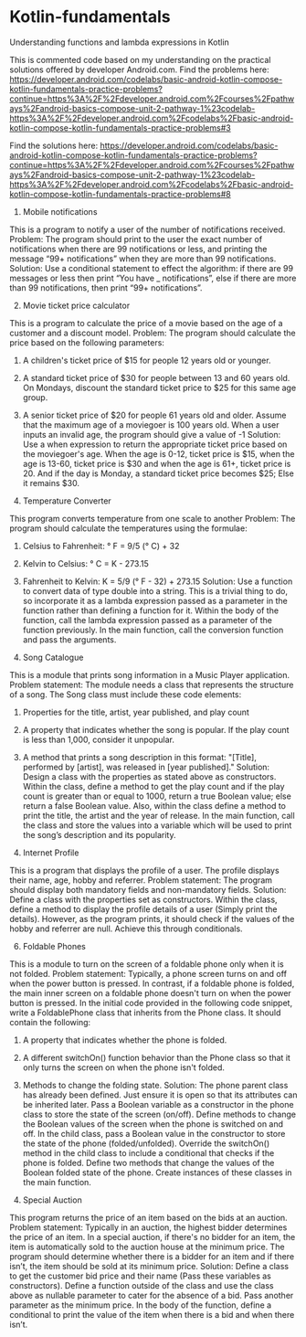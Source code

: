 # Kotlin-fundamentals
Understanding functions and lambda expressions in Kotlin

This is commented code based on my understanding on the practical solutions offered by developer Android.com. 
Find the problems here: https://developer.android.com/codelabs/basic-android-kotlin-compose-kotlin-fundamentals-practice-problems?continue=https%3A%2F%2Fdeveloper.android.com%2Fcourses%2Fpathways%2Fandroid-basics-compose-unit-2-pathway-1%23codelab-https%3A%2F%2Fdeveloper.android.com%2Fcodelabs%2Fbasic-android-kotlin-compose-kotlin-fundamentals-practice-problems#3

Find the solutions here: https://developer.android.com/codelabs/basic-android-kotlin-compose-kotlin-fundamentals-practice-problems?continue=https%3A%2F%2Fdeveloper.android.com%2Fcourses%2Fpathways%2Fandroid-basics-compose-unit-2-pathway-1%23codelab-https%3A%2F%2Fdeveloper.android.com%2Fcodelabs%2Fbasic-android-kotlin-compose-kotlin-fundamentals-practice-problems#8

1. Mobile notifications

This is a program to notify a user of the number of notifications received. 
Problem: The program should print to the user the exact number of notifications when there are 99 notifications or less, and printing the message “99+ notifications” when they are more than 99 notifications. 
Solution: Use a conditional statement to effect the algorithm: if there are 99 messages or less then print “You have _ notifications”, else if there are more than 99 notifications, then print “99+ notifications”.

2. Movie ticket price calculator
   
This is a program to calculate the price of a movie based on the age of a customer and a discount model.
Problem: The program should calculate the price based on the following parameters:
  1.	A children's ticket price of $15 for people 12 years old or younger.
  2.	A standard ticket price of $30 for people between 13 and 60 years old. On Mondays, discount the standard ticket price to $25 for this same age group.
  3.	A senior ticket price of $20 for people 61 years old and older. Assume that the maximum age of a moviegoer is 100 years old.
When a user inputs an invalid age, the program should give a value of -1
Solution: Use a when expression to return the appropriate ticket price based on the moviegoer's age. When the age is 0-12, ticket price is $15, when the age is 13-60, ticket price is $30 and when the age is 61+, ticket price is 20. And if the day is Monday, a standard ticket price becomes $25; Else it remains $30.

3. Temperature Converter
   
This program converts temperature from one scale to another 
Problem: The program should calculate the temperatures using the formulae:
  1.	Celsius to Fahrenheit: ° F = 9/5 (° C) + 32
  2.	Kelvin to Celsius: ° C = K - 273.15
  3.	Fahrenheit to Kelvin: K = 5/9 (° F - 32) + 273.15
Solution: Use a function to convert data of type double into a string. This is a trivial thing to do, so incorporate it as a lambda expression passed as a parameter in the function rather than defining a function for it. Within the body of the function, call the lambda expression passed as a parameter of the function previously. In the main function, call the conversion function and pass the arguments.

4. Song Catalogue
   
This is a module that prints song information in a Music Player application. 
Problem statement: The module needs a class that represents the structure of a song. The Song class must include these code elements:
  1.	Properties for the title, artist, year published, and play count
  2.	A property that indicates whether the song is popular. If the play count is less than 1,000, consider it unpopular.
  3.	A method that prints a song description in this format: "[Title], performed by [artist], was released in [year published]."
Solution: Design a class with the properties as stated above as constructors. Within the class, define a method to get the play count and if the play count is greater than or equal to 1000, return a true Boolean value; else return a false Boolean value. Also, within the class define a method to print the title, the artist and the year of release. In the main function, call the class and store the values into a variable which will be used to print the song’s description and its popularity.

5. Internet Profile

This is a program that displays the profile of a user. The profile displays their name, age, hobby and referrer. 
Problem statement: The program should display both mandatory fields and non-mandatory fields.
Solution: Define a class with the properties set as constructors. Within the class, define a method to display the profile details of a user (Simply print the details). However, as the program prints, it should check if the values of the hobby and referrer are null. Achieve this through conditionals. 

6. Foldable Phones

This is a module to turn on the screen of a foldable phone only when it is not folded. 
Problem statement: Typically, a phone screen turns on and off when the power button is pressed. In contrast, if a foldable phone is folded, the main inner screen on a foldable phone doesn't turn on when the power button is pressed.
In the initial code provided in the following code snippet, write a FoldablePhone class that inherits from the Phone class. It should contain the following:
  1.	A property that indicates whether the phone is folded.
  2.	A different switchOn() function behavior than the Phone class so that it only turns the screen on when the phone isn't folded.
  3.	Methods to change the folding state.
Solution: The phone parent class has already been defined. Just ensure it is open so that its attributes can be inherited later. Pass a Boolean variable as a constructor in the phone class to store the state of the screen (on/off). Define methods to change the Boolean values of the screen when the phone is switched on and off. In the child class, pass a Boolean value in the constructor to store the state of the phone (folded/unfolded). Override the switchOn() method in the child class to include a conditional that checks if the phone is folded. Define two methods that change the values of the Boolean folded state of the phone. Create instances of these classes in the main function.

7. Special Auction

This program returns the price of an item based on the bids at an auction.
Problem statement: Typically in an auction, the highest bidder determines the price of an item. In a special auction, if there's no bidder for an item, the item is automatically sold to the auction house at the minimum price. The program should determine whether there is a bidder for an item and if there isn’t, the item should be sold at its minimum price. 
Solution: Define a class to get the customer bid price and their name (Pass these variables as constructors). Define a function outside of the class and use the class above as nullable parameter to cater for the absence of a bid. Pass another parameter as the minimum price. In the body of the function, define a conditional to print the value of the item when there is a bid and when there isn’t. 

